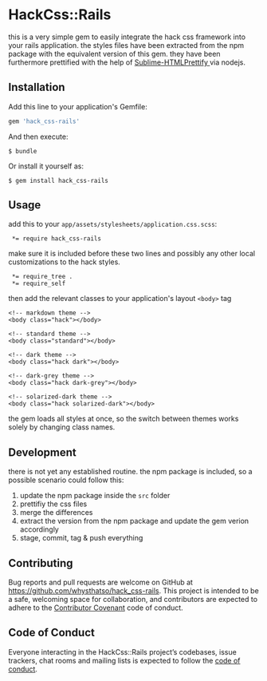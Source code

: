 # HackCss::Rails

this is a very simple gem to easily integrate the hack css framework into your
rails application. the styles files have been extracted from the npm package
with the equivalent version of this gem. they have been furthermore prettified
with the help of [Sublime-HTMLPrettify
](https://github.com/victorporof/Sublime-HTMLPrettify) via nodejs.

## Installation

Add this line to your application's Gemfile:

```ruby
gem 'hack_css-rails'
```

And then execute:

    $ bundle

Or install it yourself as:

    $ gem install hack_css-rails

## Usage

add this to your `app/assets/stylesheets/application.css.scss`:

```
 *= require hack_css-rails
```

make sure it is included before these two lines and possibly any other local customizations to the hack styles.


```
 *= require_tree .
 *= require_self
```

then add the relevant classes to your application's layout `<body>` tag

```
<!-- markdown theme -->
<body class="hack"></body>

<!-- standard theme -->
<body class="standard"></body>

<!-- dark theme -->
<body class="hack dark"></body>

<!-- dark-grey theme -->
<body class="hack dark-grey"></body>

<!-- solarized-dark theme -->
<body class="hack solarized-dark"></body>
```

the gem loads all styles at once, so the switch between themes works solely by changing class names.

## Development

there is not yet any established routine. the npm package is included, so a possible scenario could follow this:

1. update the npm package inside the `src` folder
2. prettifiy the css files
3. merge the differences
4. extract the version from the npm package and update the gem verion accordingly
5. stage, commit, tag & push everything

## Contributing

Bug reports and pull requests are welcome on GitHub at https://github.com/whysthatso/hack_css-rails. This project is intended to be a safe, welcoming space for collaboration, and contributors are expected to adhere to the [Contributor Covenant](http://contributor-covenant.org) code of conduct.

## Code of Conduct

Everyone interacting in the HackCss::Rails project’s codebases, issue trackers, chat rooms and mailing lists is expected to follow the [code of conduct](https://github.com/whysthatso/hack_css-rails/blob/master/CODE_OF_CONDUCT.md).
